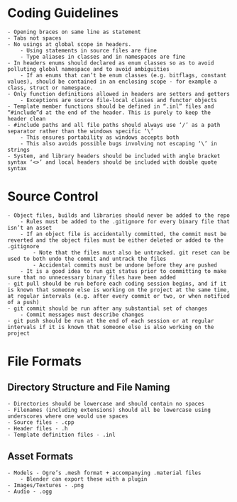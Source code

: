 Coding Guidelines
=================
	- Opening braces on same line as statement
	- Tabs not spaces
	- No usings at global scope in headers. 
		- Using statements in source files are fine
		- Type aliases in classes and in namespaces are fine
	- In headers enums should declared as enum classes so as to avoid polluting global namespace and to avoid ambiguities
		- If an enums that can’t be enum classes (e.g. bitflags, constant values), should be contained in an enclosing scope - for example a class, struct or namespace.
	- Only function definitions allowed in headers are setters and getters
		- Exceptions are source file-local classes and functor objects
	- Template member functions should be defined in “.inl” files and “#include”d at the end of the header. This is purely to keep the header clean
	- #include paths and all file paths should always use ‘/’ as a path separator rather than the windows specific ‘\’
		- This ensures portability as windows accepts both
		- This also avoids possible bugs involving not escaping ‘\’ in strings
	- System, and library headers should be included with angle bracket syntax ‘<>’ and local headers should be included with double quote syntax

Source Control
==============
	- Object files, builds and libraries should never be added to the repo
		- Rules must be added to the .gitignore for every binary file that isn’t an asset
		- If an object file is accidentally committed, the commit must be reverted and the object files must be either deleted or added to the .gitignore
			- Note that the files must also be untracked. git reset can be used to both undo the commit and untrack the files
			- Accidental commits must be undone before they are pushed
		- It is a good idea to run git status prior to committing to make sure that no unnecessary binary files have been added
	- git pull should be run before each coding session begins, and if it is known that someone else is working on the project at the same time, at regular intervals (e.g. after every commit or two, or when notified of a push)
	- git commit should be run after any substantial set of changes
		- Commit messages must describe changes
	- git push should be run at the end of each session or at regular intervals if it is known that someone else is also working on the project

File Formats
============

Directory Structure and File Naming 
-----------------------------------
	- Directories should be lowercase and should contain no spaces
	- Filenames (including extensions) should all be lowercase using underscores where one would use spaces
	- Source files - .cpp
	- Header files - .h
	- Template definition files - .inl

Asset Formats
-------------
	- Models - Ogre’s .mesh format + accompanying .material files
		- Blender can export these with a plugin
	- Images/Textures - .png
	- Audio - .ogg
